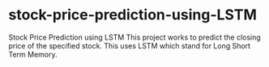 # stock-price-prediction-using-LSTM
Stock Price Prediction using LSTM This project works to predict the closing price of the specified stock. This uses LSTM which stand for Long Short Term Memory.

